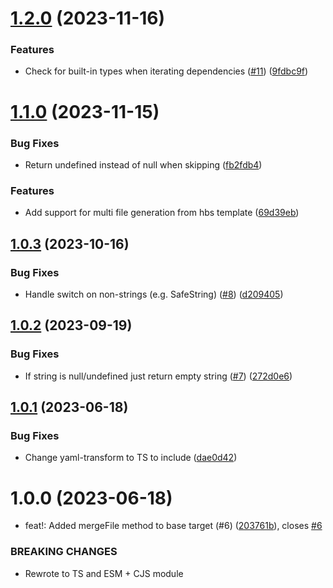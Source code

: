 # [1.2.0](https://github.com/kapetacom/codegen-target/compare/v1.1.0...v1.2.0) (2023-11-16)


### Features

* Check for built-in types when iterating dependencies ([#11](https://github.com/kapetacom/codegen-target/issues/11)) ([9fdbc9f](https://github.com/kapetacom/codegen-target/commit/9fdbc9f99be4c0695e686961fa6ac57feea06097))

# [1.1.0](https://github.com/kapetacom/codegen-target/compare/v1.0.3...v1.1.0) (2023-11-15)


### Bug Fixes

* Return undefined instead of null when skipping ([fb2fdb4](https://github.com/kapetacom/codegen-target/commit/fb2fdb49540007f5351dbfe3230a370a0591bcde))


### Features

* Add support for multi file generation from hbs template ([69d39eb](https://github.com/kapetacom/codegen-target/commit/69d39eb720431828e94b9e85b454408320b4b1c2))

## [1.0.3](https://github.com/kapetacom/codegen-target/compare/v1.0.2...v1.0.3) (2023-10-16)

### Bug Fixes

-   Handle switch on non-strings (e.g. SafeString) ([#8](https://github.com/kapetacom/codegen-target/issues/8)) ([d209405](https://github.com/kapetacom/codegen-target/commit/d209405ce7f60eccf7a03773d6193eaa36da8797))

## [1.0.2](https://github.com/kapetacom/codegen-target/compare/v1.0.1...v1.0.2) (2023-09-19)

### Bug Fixes

-   If string is null/undefined just return empty string ([#7](https://github.com/kapetacom/codegen-target/issues/7)) ([272d0e6](https://github.com/kapetacom/codegen-target/commit/272d0e628380b0a4641e8c4216e7a03046cfca2c))

## [1.0.1](https://github.com/kapetacom/codegen-target/compare/v1.0.0...v1.0.1) (2023-06-18)

### Bug Fixes

-   Change yaml-transform to TS to include ([dae0d42](https://github.com/kapetacom/codegen-target/commit/dae0d42512732c107a228674b08479d6da76664d))

# 1.0.0 (2023-06-18)

-   feat!: Added mergeFile method to base target (#6) ([203761b](https://github.com/kapetacom/codegen-target/commit/203761b4cc61cb443ab64b1d43fe7966ae8e42e3)), closes [#6](https://github.com/kapetacom/codegen-target/issues/6)

### BREAKING CHANGES

-   Rewrote to TS and ESM + CJS module
